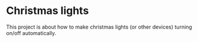 # Christmas lights

This project is about how to make christmas lights (or other devices) turning on/off automatically.
